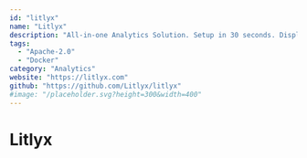 ```yaml
---
id: "litlyx"
name: "Litlyx"
description: "All-in-one Analytics Solution. Setup in 30 seconds. Display all your data on an AI-powered dashboard. Fully self-hostable and GDPR compliant."
tags:
  - "Apache-2.0"
  - "Docker"
category: "Analytics"
website: "https://litlyx.com"
github: "https://github.com/Litlyx/litlyx"
#image: "/placeholder.svg?height=300&width=400"
---
```


# Litlyx
